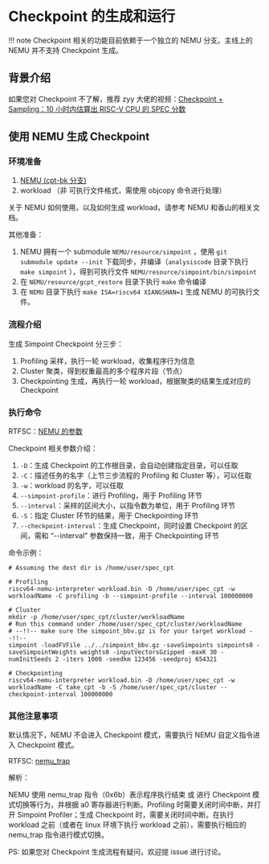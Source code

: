 Checkpoint 的生成和运行
=====================

!!! note
    Checkpoint 相关的功能目前依赖于一个独立的 NEMU 分支。主线上的 NEMU 并不支持 Checkpoint 生成。

## 背景介绍

如果您对 Checkpoint 不了解，推荐 zyy 大佬的视频：[Checkpoint + Sampling：10 小时内估算出 RISC-V CPU 的 SPEC 分数](https://www.bilibili.com/video/BV1eb4y167cE)

## 使用 NEMU 生成 Checkpoint

### 环境准备

1. [NEMU (cpt-bk 分支)](https://github.com/OpenXiangShan/NEMU/tree/cpt-bk)
2. workload （非 可执行文件格式，需使用 objcopy 命令进行处理）

关于 NEMU 如何使用，以及如何生成 workload，请参考 NEMU 和香山的相关文档。

其他准备：

1. NEMU 拥有一个 submodule `NEMU/resource/simpoint` ，使用 `git submodule update --init` 下载同步，并编译（`analysiscode` 目录下执行 `make simpoint` ），得到可执行文件 `NEMU/resource/simpoint/bin/simpoint`
2. 在 `NEMU/resource/gcpt_restore` 目录下执行 `make` 命令编译
3. 在 `NEMU` 目录下执行 `make ISA=riscv64 XIANGSHAN=1` 生成 NEMU 的可执行文件。

### 流程介绍

生成 Simpoint Checkpoint 分三步：

1. Profiling 采样，执行一轮 workload，收集程序行为信息
2. Cluster 聚类，得到权重最高的多个程序片段（节点）
3. Checkpointing 生成，再执行一轮 workload，根据聚类的结果生成对应的 Checkpoint

### 执行命令

RTFSC：[NEMU 的参数](https://github.com/OpenXiangShan/NEMU/blob/cpt-bk/src/monitor/monitor.c#L178)

Checkpoint 相关参数介绍：

1. `-D`：生成 Checkpoint 的工作根目录，会自动创建指定目录，可以任取
2. `-C`：描述任务的名字（上节三步流程的 Profiling 和 Cluster 等），可以任取
3. `-w`：workload 的名字，可以任取
4. `--simpoint-profile`：进行 Profiling，用于 Profiling 环节
5. `--interval`：采样的区间大小，以指令数为单位，用于 Profiling 环节
6. `-S`：指定 Cluster 环节的结果，用于 Checkpointing 环节
7. `--checkpoint-interval`：生成 Checkpoint，同时设置 Checkpoint 的区间，需和 “--interval” 参数保持一致，用于 Checkpointing 环节

命令示例：

```shell
# Assuming the dest dir is /home/user/spec_cpt

# Profiling
riscv64-nemu-interpreter workload.bin -D /home/user/spec_cpt -w workloadName -C profiling -b --simpoint-profile --interval 100000000

# Cluster
mkdir -p /home/user/spec_cpt/cluster/workloadName
# Run this command under /home/user/spec_cpt/cluster/workloadName
# --!!-- make sure the simpoint_bbv.gz is for your target workload --!!--
simpoint -loadFVFile ../../simpoint_bbv.gz -saveSimpoints simpoints0 -saveSimpointWeights weights0 -inputVectorsGzipped -maxK 30 -numInitSeeds 2 -iters 1000 -seedkm 123456 -seedproj 654321

# Checkpointing
riscv64-nemu-interpreter workload.bin -D /home/user/spec_cpt -w workloadName -C take_cpt -b -S /home/user/spec_cpt/cluster --checkpoint-interval 100000000
```

### 其他注意事项

默认情况下，NEMU 不会进入 Checkpoint 模式，需要执行 NEMU 自定义指令进入 Checkpoint 模式。

RTFSC: [nemu_trap](https://github.com/OpenXiangShan/NEMU/blob/cpt-bk/src/isa/riscv64/exec/special.c#L25)

解析：

NEMU 使用 nemu_trap 指令（0x6b）表示程序执行结束 或 进行 Checkpoint 模式切换等行为，并根据 a0 寄存器进行判断。Profiling 时需要关闭时间中断，并打开 Simpoint Profiler；生成 Checkpoint 时，需要关闭时间中断。在执行 workload 之前（或者在 linux 环境下执行 workload 之前），需要执行相应的 nemu_trap 指令进行模式切换。

PS:
如果您对 Checkpoint 生成流程有疑问，欢迎提 issue 进行讨论。
